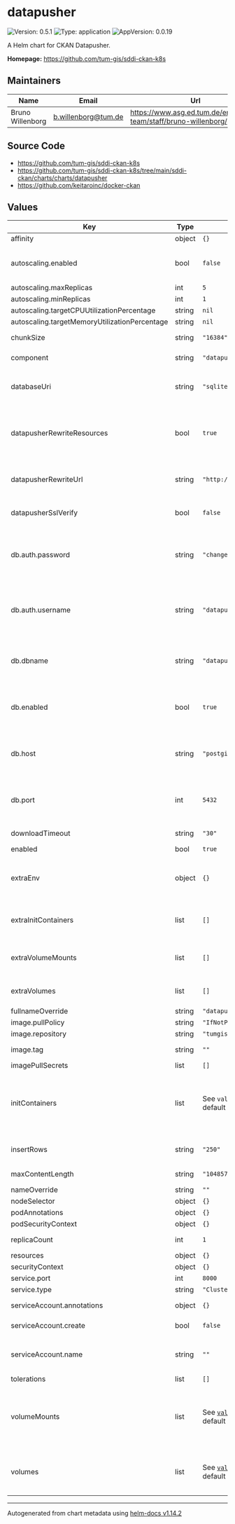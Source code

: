 # datapusher

![Version: 0.5.1](https://img.shields.io/badge/Version-0.5.1-informational?style=flat-square) ![Type: application](https://img.shields.io/badge/Type-application-informational?style=flat-square) ![AppVersion: 0.0.19](https://img.shields.io/badge/AppVersion-0.0.19-informational?style=flat-square)

A Helm chart for CKAN Datapusher.

**Homepage:** <https://github.com/tum-gis/sddi-ckan-k8s>

## Maintainers

| Name | Email | Url |
| ---- | ------ | --- |
| Bruno Willenborg | <b.willenborg@tum.de> | <https://www.asg.ed.tum.de/en/gis/our-team/staff/bruno-willenborg/> |

## Source Code

* <https://github.com/tum-gis/sddi-ckan-k8s>
* <https://github.com/tum-gis/sddi-ckan-k8s/tree/main/sddi-ckan/charts/charts/datapusher>
* <https://github.com/keitaroinc/docker-ckan>

## Values

| Key | Type | Default | Description |
|-----|------|---------|-------------|
| affinity | object | `{}` | [k8s: Assign pods to nodes](https://kubernetes.io/docs/concepts/scheduling-eviction/assign-pod-node/) |
| autoscaling.enabled | bool | `false` | Enable/disable pod autoscaling, if disabled `replicaCount` is used to set number of pods. Check requirements of [HorizontalPodAutoscaling](https://kubernetes.io/docs/tasks/run-application/horizontal-pod-autoscale/). |
| autoscaling.maxReplicas | int | `5` | Maximum number of replicas |
| autoscaling.minReplicas | int | `1` | Minimum number of replicas |
| autoscaling.targetCPUUtilizationPercentage | string | `nil` | [HorizontalPodAutoscaling](https://kubernetes.io/docs/tasks/run-application/horizontal-pod-autoscale/). |
| autoscaling.targetMemoryUtilizationPercentage | string | `nil` | [HorizontalPodAutoscaling](https://kubernetes.io/docs/tasks/run-application/horizontal-pod-autoscale/). |
| chunkSize | string | `"16384"` | Size of chunks of the data that is being downloaded in bytes |
| component | string | `"datapusher"` | Role of CKAN Datapusher in this chart |
| databaseUri | string | `"sqlite:////tmp/job_store.db"` | SQLAlchemy Database URL for job store, see [Datapusher config](https://github.com/ckan/datapusher#datapusher-configuration) for more. Note: If `db.enabled` this setting is ignored. |
| datapusherRewriteResources | bool | `true` | Enable or disable (boolean) whether Datapusher should rewrite resources uploaded to CKAN's filestore, since Datapusher takes the CKAN Site URL value for generating the resource URL. Default: False |
| datapusherRewriteUrl | string | `"http://ckan:5000/"` | Sets the rewrite URL that Datapusher will rewrite resources that are uploaded to CKAN's filestore. Default: http://ckan:5000 |
| datapusherSslVerify | bool | `false` | Enable or disable (boolean) verification of SSL when trying to get resources. Default: True |
| db.auth.password | string | `"changeMe"` | Jobs database password. If set, this values will overwrite the value in the Datapusher chart. Note: This values is overwritten by `global.datapusher.db.auth.password`, if set. |
| db.auth.username | string | `"datapusher"` | Jobs database username. If set, this values will overwrite the value in the Datapusher chart. Note: This values is overwritten by `global.datapusher.db.auth.username`, if set. |
| db.dbname | string | `"datapusher_jobs"` | Jobs database name. If set, this values will overwrite the value in the Datapusher chart. Note: This values is overwritten by `global.datapusher.db.dbname`, if set. |
| db.enabled | bool | `true` | Enable/disable PostgreSQL as database backend for [Datapusher](https://github.com/ckan/datapusher#high-availability-setup). If set to false, `databaseUri` is used. Note: This values is overwritten by `global.datapusher.db.enabled`, if set. |
| db.host | string | `"postgis"` | Jobs database host. If set, this values will overwrite the value in the Datapusher chart. Note: This values is overwritten by `global.datapusher.db.host`, if set. |
| db.port | int | `5432` | Jobs database port. If set, this values will overwrite the value in the Datapusher chart. Note: This values is overwritten by `global.datapusher.db.port`, if set. |
| downloadTimeout | string | `"30"` | Timeout limit of the download request |
| enabled | bool | `true` | Enable/disable CKAN Datapusher |
| extraEnv | object | `{}` | Extra environment variables. Values need to be quoted. This can be used to overwrite or extend [CKAN settings](https://docs.ckan.org/en/latest/maintaining/configuration.html#ckan-configuration-file). See [ckanext-envvars](https://github.com/okfn/ckanext-envvars) for variable naming conventions. |
| extraInitContainers | list | `[]` | Sets additional [`initContainers`](https://kubernetes.io/docs/concepts/workloads/pods/init-containers/). The initContainers specified here, are appended to the ones specified in `initContainers`. |
| extraVolumeMounts | list | `[]` | Sets additional [`volumeMounts`](https://kubernetes.io/docs/concepts/storage/volumes). The volumeMounts specified here, are appended to the ones specified in `volumeMounts`. |
| extraVolumes | list | `[]` | Sets additional [`volumes`](https://kubernetes.io/docs/concepts/storage/volumes). The volumes specified here, are appended to the ones specified in `volumes`. |
| fullnameOverride | string | `"datapusher"` | Override fullname |
| image.pullPolicy | string | `"IfNotPresent"` | [Image pull policy](https://kubernetes.io/docs/concepts/containers/images/#image-pull-policy) |
| image.repository | string | `"tumgis/ckan-datapusher"` | [Image repository](https://kubernetes.io/docs/concepts/containers/images/) |
| image.tag | string | `""` | Overrides the image tag whose default is the chart `appVersion`. |
| imagePullSecrets | list | `[]` | [Image pull secrets](https://kubernetes.io/docs/tasks/configure-pod-container/pull-image-private-registry/) |
| initContainers | list | See `values.yml` for the list of default initContainers. | Sets [`initContainers`](https://kubernetes.io/docs/concepts/workloads/pods/init-containers/). Set to `[]` to disable the default initContainers. Set to any list of initContainer definitions to overwrite the default initContainers. Use `extraInitContainers` to extend the default initContainers. |
| insertRows | string | `"250"` | Number of rows to take from the data and upload them as chunks to datastore |
| maxContentLength | string | `"10485760"` | Maximum size of content to be uploaded in bytes. |
| nameOverride | string | `""` | Override name |
| nodeSelector | object | `{}` | [k8s: Assign pods to nodes](https://kubernetes.io/docs/concepts/scheduling-eviction/assign-pod-node/) |
| podAnnotations | object | `{}` | Additional pod annotations |
| podSecurityContext | object | `{}` | [k8s: Security context](https://kubernetes.io/docs/tasks/configure-pod-container/security-context/) |
| replicaCount | int | `1` | Number of replicas. Only used if `autoscaling.enabled = false`. |
| resources | object | `{}` | [k8s: Resource management](https://kubernetes.io/docs/concepts/configuration/manage-resources-containers/) |
| securityContext | object | `{}` | [k8s: Security context](https://kubernetes.io/docs/tasks/configure-pod-container/security-context/) |
| service.port | int | `8000` | Service port |
| service.type | string | `"ClusterIP"` | Type of service |
| serviceAccount.annotations | object | `{}` | Annotations to add to the service account |
| serviceAccount.create | bool | `false` | Specifies whether a service account should be created |
| serviceAccount.name | string | `""` | The name of the service account to use. If not set and create is true, a name is generated using the fullname template |
| tolerations | list | `[]` | [k8S: Taints and tolerations](https://kubernetes.io/docs/concepts/scheduling-eviction/taint-and-toleration/) |
| volumeMounts | list | See [`values.yml`](values.yml) for the list of default volumeMounts. | Sets [`volumeMounts`](https://kubernetes.io/docs/concepts/storage/volumes). Set to `[]` to disable the default volumeMounts. Set to any list of volumeMount definitions to overwrite the default volumeMounts. Use `extraVolumeMounts` to extend the default volumeMounts. |
| volumes | list | See [`values.yml`](values.yml) for the list of default volumes. | Sets [`volumes`](https://kubernetes.io/docs/concepts/storage/volumes). Set to `[]` to disable the default volumes. Set to any list of volume definitions to overwrite the default volumes. Use `extraVolumes` to extend the default volumes. |

----------------------------------------------
Autogenerated from chart metadata using [helm-docs v1.14.2](https://github.com/norwoodj/helm-docs/releases/v1.14.2)

